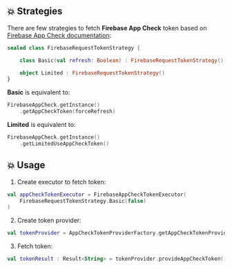 ## 💥 Strategies

There are few strategies to fetch **Firebase App Check** token based on [Firebase App Check documentation](https://firebase.google.com/docs/app-check/android/custom-resource):
```kotlin
sealed class FirebaseRequestTokenStrategy {

    class Basic(val refresh: Boolean) : FirebaseRequestTokenStrategy()

    object Limited : FirebaseRequestTokenStrategy()
}
```

**Basic** is equivalent to:
```kotlin
FirebaseAppCheck.getInstance()
    .getAppCheckToken(forceRefresh)
```

**Limited** is equivalent to:
```kotlin
FirebaseAppCheck.getInstance()
    .getLimitedUseAppCheckToken()
```

## 💥 Usage

1. Create executor to fetch token:

```kotlin
val appCheckTokenExecutor = FirebaseAppCheckTokenExecutor(
    FirebaseRequestTokenStrategy.Basic(false)
)
```

2. Create token provider:

```kotlin
val tokenProvider = AppCheckTokenProviderFactory.getAppCheckTokenProvider(appCheckTokenExecutor)
```

3. Fetch token:

```kotlin
val tokenResult : Result<String> = tokenProvider.provideAppCheckToken()
```